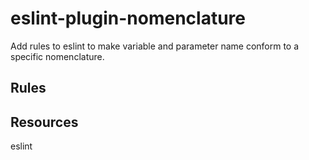 eslint-plugin-nomenclature
==========================

Add rules to eslint to make variable and parameter name conform to a specific nomenclature.


Rules
-----


Resources
---------

eslint